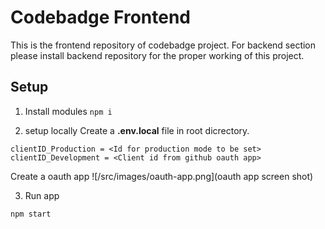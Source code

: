 # Codebadge Frontend
This is the frontend repository of codebadge project. For backend section please install backend repository for the proper working of this project.
## Setup
1. Install modules 
```npm i```

2. setup locally
Create a **.env.local** file in root dicrectory.
```
clientID_Production = <Id for production mode to be set>
clientID_Development = <Client id from github oauth app>
``` 

Create a oauth app
![/src/images/oauth-app.png](oauth app screen shot)

3. Run app

```npm start```
